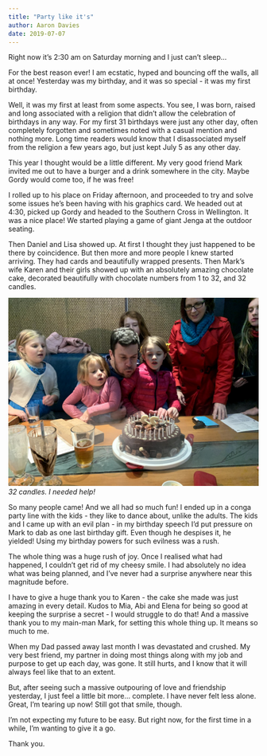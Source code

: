 ```yaml
---
title: "Party like it's"
author: Aaron Davies
date: 2019-07-07
---
```


Right now it’s 2:30 am on Saturday morning and I just can’t sleep...

For the best reason ever! I am ecstatic, hyped and bouncing off the walls, all at once! Yesterday was my birthday, and it was so special - it was my first birthday.

Well, it was my first at least from some aspects. You see, I was born, raised and long associated with a religion that didn’t allow the celebration of birthdays in any way. For my first 31 birthdays were just any other day, often completely forgotten and sometimes noted with a casual mention and nothing more. Long time readers would know that I disassociated myself from the religion a few years ago, but just kept July 5 as any other day.

This year I thought would be a little different. My very good friend Mark invited me out to have a burger and a drink somewhere in the city. Maybe Gordy would come too, if he was free!

I rolled up to his place on Friday afternoon, and proceeded to try and solve some issues he’s been having with his graphics card. We headed out at 4:30, picked up Gordy and headed to the Southern Cross in Wellington. It was a nice place! We started playing a game of giant Jenga at the outdoor seating.

Then Daniel and Lisa showed up. At first I thought they just happened to be there by coincidence.
But then more and more people I knew started arriving.
They had cards and beautifully wrapped presents.
Then Mark’s wife Karen and their girls showed up with an absolutely amazing chocolate cake, decorated beautifully with chocolate numbers from 1 to 32, and 32 candles.

[![candles.](/media/images/blog/candle.jpg)](/media/images/blog/candle.jpg)
_32 candles. I needed help!_

So many people came! And we all had so much fun! I ended up in a conga party line with the kids - they like to dance about, unlike the adults. The kids and I came up with an evil plan - in my birthday speech I’d put pressure on Mark to dab as one last birthday gift. Even though he despises it, he yielded! Using my birthday powers for such evilness was a rush.

The whole thing was a huge rush of joy. Once I realised what had happened, I couldn’t get rid of my cheesy smile. I had absolutely no idea what was being planned, and I’ve never had a surprise anywhere near this magnitude before.

I have to give a huge thank you to Karen - the cake she made was just amazing in every detail. Kudos to Mia, Abi and Elena for being so good at keeping the surprise a secret - I would struggle to do that! And a massive thank you to my main-man Mark, for setting this whole thing up. It means so much to me.

When my Dad passed away last month I was devastated and crushed.  My very best friend, my partner in doing most things along with my job and purpose to get up each day, was gone. It still hurts, and I know that it will always feel like that to an extent.

But, after seeing such a massive outpouring of love and friendship yesterday, I just feel a little bit more… complete. I have never felt less alone. Great, I’m tearing up now! Still got that smile, though.

I’m not expecting my future to be easy. But right now, for the first time in a while, I’m wanting to give it a go.

Thank you.
